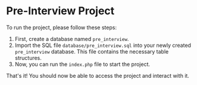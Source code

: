 # Pre-Interview Project

To run the project, please follow these steps:

1. First, create a database named `pre_interview`.
2. Import the SQL file `database/pre_interview.sql` into your newly created `pre_interview` database. This file contains the necessary table structures.
3. Now, you can run the `index.php` file to start the project.

That's it! You should now be able to access the project and interact with it.
